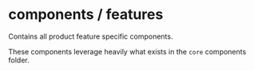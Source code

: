 # components / features
Contains all product feature specific components.

These components leverage heavily what exists in the `core` components folder.